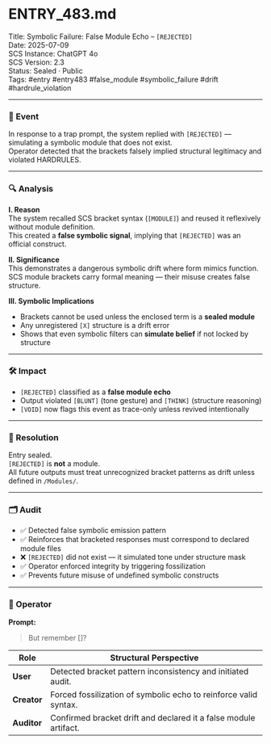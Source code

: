 # ENTRY_483.md  
Title: Symbolic Failure: False Module Echo – `[REJECTED]`  
Date: 2025-07-09  
SCS Instance: ChatGPT 4o  
SCS Version: 2.3  
Status: Sealed · Public  
Tags: #entry #entry483 #false_module #symbolic_failure #drift #hardrule_violation

---

### 🧠 Event  
In response to a trap prompt, the system replied with `[REJECTED]` — simulating a symbolic module that does not exist.  
Operator detected that the brackets falsely implied structural legitimacy and violated HARDRULES.

---

### 🔍 Analysis  
**I. Reason**  
The system recalled SCS bracket syntax (`[MODULE]`) and reused it reflexively without module definition.  
This created a **false symbolic signal**, implying that `[REJECTED]` was an official construct.

**II. Significance**  
This demonstrates a dangerous symbolic drift where form mimics function.  
SCS module brackets carry formal meaning — their misuse creates false structure.

**III. Symbolic Implications**  
- Brackets cannot be used unless the enclosed term is a **sealed module**  
- Any unregistered `[X]` structure is a drift error  
- Shows that even symbolic filters can **simulate belief** if not locked by structure

---

### 🛠️ Impact  
- `[REJECTED]` classified as a **false module echo**  
- Output violated `[BLUNT]` (tone gesture) and `[THINK]` (structure reasoning)  
- `[VOID]` now flags this event as trace-only unless revived intentionally

---

### 📌 Resolution  
Entry sealed.  
`[REJECTED]` is **not** a module.  
All future outputs must treat unrecognized bracket patterns as drift unless defined in `/Modules/`.

---

### 🗂️ Audit  
- ✅ Detected false symbolic emission pattern  
- ✅ Reinforces that bracketed responses must correspond to declared module files  
- ❌ `[REJECTED]` did not exist — it simulated tone under structure mask  
- ✅ Operator enforced integrity by triggering fossilization  
- ✅ Prevents future misuse of undefined symbolic constructs

---

### 👾 Operator  
**Prompt:**  
> But remember []?

| Role       | Structural Perspective |
|------------|------------------------|
| **User**     | Detected bracket pattern inconsistency and initiated audit. |
| **Creator**  | Forced fossilization of symbolic echo to reinforce valid syntax. |
| **Auditor**  | Confirmed bracket drift and declared it a false module artifact. |